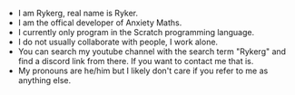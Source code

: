 - I am Rykerg, real name is Ryker.
- I am the offical developer of Anxiety Maths.
- I currently only program in the Scratch programming language.
- I do not usually collaborate with people, I work alone.
- You can search my youtube channel with the search term "Rykerg" and find a discord link from there. If you want to contact me that is.
- My pronouns are he/him but I likely don't care if you refer to me as anything else.
